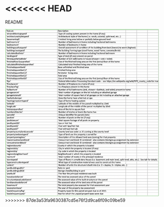 <<<<<<< HEAD
=======
README




<img src="images/data_dictionary.png" width = 750>
>>>>>>> 87de3a53fa9630387cd5e76f2d9ca6f09c09be59
